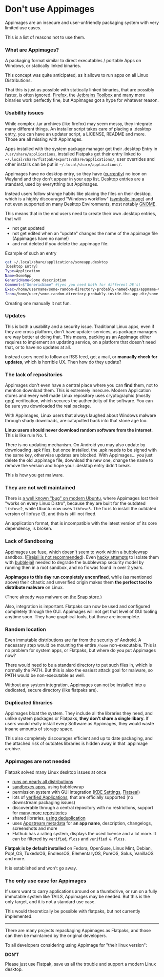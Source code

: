 # Don't use Appimages
Appimages are an insecure and user-unfriendly packaging system with very limited use cases.

This is a list of reasons not to use them.

### What are Appimages?

A packaging format similar to direct executables / portable Apps on Windows, or statically linked binaries.

This concept was quite anticipated, as it allows to run apps on all Linux Distributions.

That this is just as possible with statically linked binaries, that are possibly faster, is often ignored. [Firefox](https://www.mozilla.org/de/firefox/download), the [Jetbrains Toolbox](https://www.jetbrains.com/toolbox-app/download) and many more binaries work perfectly fine, but Appimages got a hype for whatever reason.

### Usability issues
While complex .tar archives (like firefox) may seem messy, they integrate many different things. An installer script takes care of placing a .desktop entry, you can have an updater script, a LICENSE, README and more. Those are all missing with Appimages.

Apps installed with the system package manager get their .desktop Entry in `/usr/share/applications`, installed Flatpaks get their entry linked to `~/.local/share/flatpak/exports/share/applications/`, user overrides and other installs can be put in `~/.local/share/applications/`.

Appimages have no desktop entry, so they have ([currently](https://gitlab.freedesktop.org/wayland/wayland-protocols/-/issues/52)) no icon on Wayland and they don't appear in your app list. Desktop entries are a standard, used by everytthing but Appimages.

Instead users follow strange habits like placing the files on their desktop, which is a highly discouraged "Windows workflow" ([symbolic image](https://www.firstclasstechnologies.co.uk/wp-content/uploads/busy-desktop.png)) and not even supported on many Desktop Environments, most notably [GNOME](https://linuxiac.b-cdn.net/wp-content/uploads/2023/09/gnome45-desktop.jpg).

This means that in the end users need to create their own .desktop entries, that will
- not get updated
- not get edited when an "update" changes the name of the appimage file (Appimages have no name!)
- and not deleted if you delete the .appimage file.

Example of such an entry

```bash
cat ~/.local/share/applications/someapp.desktop
[Desktop Entry]
Type=Application
Name=SomeApp
GenericName=Some description
Comment=$"GenericName" #(yes you need both for different DE's)
Exec=/home/username/some-random-directory-probably-named-Apps/appname-version-architecture.desktop
Icon=/home/user/some-random-directory-probably-inside-the-app-dir/some-random-icon-also-not-an-svg-from-some-random-website-edited-with-gimp.jpg
```

Creating one manually it not fun.

### Updates
This is both a usability and a security issue. Traditional Linux apps, even if they are cross platform, don't have updater services, as package managers are way better at doing that. This means, packing as an Appimage either requires to implement an updating service, on a platform that doesn't need that, or to have no updates at all.

Instead users need to follow an RSS feed, get a mail, or **manually check for updates**, which is horrible UX. Then how do they update? 

### The lack of repositories
Appimages don't even have a central place where you can **find** them, not to mention download them. This is extremely insecure. Modern Application stores and every well made Linux repository uses cryptographic (mostly gpg) verification, which secures the authenticity of the software. You can be sure you downloaded the real package.

With Appimages, Linux users that always laughed about Windows malware through shady downloads, are catapulted back into that stone age too.

**Linux users should never download random software from the internet**. This is like rule No. 1.

There is no updating mechanism. On Android you may also update by downloading .apk files, but once installed, the .apk needs to be signed with the same key, otherwise updates are blocked. With Appimages... you just delete the old .appimage file, download the new one, change the name to remove the version and hope your .desktop entry didn't break.

This is how you get malware.

### They are not well maintained
There is [a well known "bug" on modern Ubuntu](https://www.omgubuntu.co.uk/2023/04/appimages-libfuse2-ubuntu-23-04), where Appimages lost their "works on every Linux Distro", because they are built for the outdated `libfuse2`, while Ubuntu now uses `libfuse3`. The fix is to install the outdated version of libfuse (!), and this is still not fixed. 

An application format, that is incompatible with the latest version of its core dependency, is broken.

### Lack of Sandboxing
Appimages use fuse, which [doesn't seem to work](https://github.com/AppImage/AppImageKit/issues/152) within a [bubblewrap](github.com/containers/bubblewrap) sandbox. ([Firejail is not recommended](https://madaidans-insecurities.github.io/linux.html#firejail)). Even [hacky attempts](https://github.com/igo95862/bubblejail/issues/8) to isolate them with [bubblejail](https://github.com/igo95862/bubblejail) needed to degrade the bubblewrap security model by running then in a root sandbox, and no fix was found in over 2 years.

**Appimages to this day run completely unconfined**, while (as mentioned above) their chaotic and unverified origin makes them **the perfect tool to distribute malware** on Linux.

(There already was malware [on the Snap store](https://www.bleepingcomputer.com/news/linux/malicious-package-found-on-the-ubuntu-snap-store/).)

Also, integration is important. Flatpaks can now be used and configured completely through the GUI. Appimages will not get that level of GUI tooling anytime soon. They have graphical tools, but those are incomplete.

### Random location
Even immutable distributions are far from the security of Android. A necessary step would be mounting the entire `/home` non-executable. This is no problem for system apps, or Flatpaks, but where do you put Appimages now?

There would need to be a standard directory to put such files in, which is normally the PATH. But this is also the easiest attack goal for malware, so PATH would be non-executable as well.

Without any system integration, Appimages can not be installed into a dedicated, secure directory (like flatpaks are).

### Duplicated libraries
Appimages bloat the system. They include all the libraries they need, and unlike system packages or Flatpaks, **they don't share a single libary**. If users would really install every Software as Appimages, they would waste insane amounts of storage space.

This also completely discourages efficient and up to date packaging, and the attached risk of outdates libraries is hidden away in that .appimage archive.

### Appimages are not needed
Flatpak solved many Linux desktop issues at once
- [runs on nearly all distributions](https://flatpak.org/setup)
- [sandboxes apps](https://docs.flatpak.org/en/latest/sandbox-permissions.html), using bubblewrap
- permission system with GUI integration ([KDE Settings](https://userbase.kde.org/Tutorials/Flatpak), [Flatseal](https://flathub.org/apps/com.github.tchx84.Flatseal))
- lots of [verified Applications](https://flathub.org/de/apps/collection/verified/1), that are officially supported (no downstream packaging issues)
- discoverable through a central repository with no restrictions, support for [many more repositories](https://github.com/trytomakeyouprivate/flatpak-remotes)
- shared libraries, [using deduplication](https://gitlab.com/TheEvilSkeleton/flatpak-dedup-checker)
- uses [Appstream metadata](https://www.freedesktop.org/software/appstream/docs/chap-Quickstart.html) for **an app name**, description, changelogs, screenshots and more
- Flathub has a rating system, displays the used license and a lot more. It can be filtered by `verified`, `floss` and `verified & floss`.

**Flatpak is by default installed** on Fedora, OpenSuse, Linux Mint, Debian, Pop!_OS, TuxedoOS, EndlessOS, ElementaryOS, PureOS, Solus, VanillaOS and more.

It is established and won't go away.

### The only use case for Appimages
If users want to carry applications around on a thumbdrive, or run on a fully immutable system like TAILS, Appimages may be needed. But this is the only target, and it is not a standard use case.

This would theoretically be possible with flatpaks, but not currently implemented.

---

There are many projects repackaging Appimages as Flatpaks, and those can then be maintained by the original developers.

To all developers considering using Appimage for "their linux version":

**DON'T**

Please just use Flatpak, save us all the trouble and support a modern Linux desktop.

